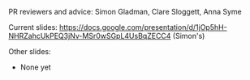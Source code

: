 
PR reviewers and advice: Simon Gladman, Clare Sloggett, Anna Syme

Current slides: https://docs.google.com/presentation/d/1jOp5hH-NHRZahcUkPEQ3jNv-MSr0wSGpL4UsBqZECC4 (Simon's)

Other slides:

- None yet
